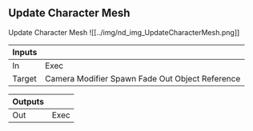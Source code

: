 ## Update Character Mesh
Update Character Mesh
![[../img/nd_img_UpdateCharacterMesh.png]]

|Inputs||
|--|--|
| In | Exec |
| Target | Camera Modifier Spawn Fade Out Object Reference |

|Outputs||
|--|--|
| Out | Exec |
